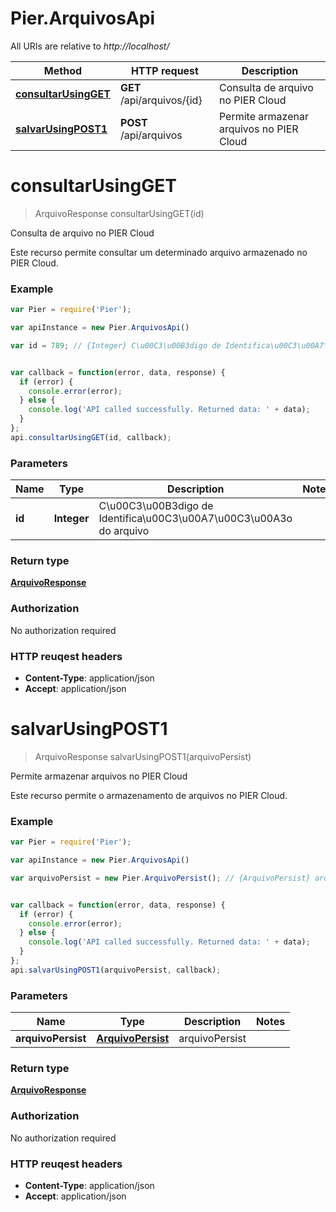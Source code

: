 # Pier.ArquivosApi

All URIs are relative to *http://localhost/*

Method | HTTP request | Description
------------- | ------------- | -------------
[**consultarUsingGET**](ArquivosApi.md#consultarUsingGET) | **GET** /api/arquivos/{id} | Consulta de arquivo no PIER Cloud
[**salvarUsingPOST1**](ArquivosApi.md#salvarUsingPOST1) | **POST** /api/arquivos | Permite armazenar arquivos no PIER Cloud


<a name="consultarUsingGET"></a>
# **consultarUsingGET**
> ArquivoResponse consultarUsingGET(id)

Consulta de arquivo no PIER Cloud

Este recurso permite consultar um determinado arquivo armazenado no PIER Cloud.

### Example
```javascript
var Pier = require('Pier');

var apiInstance = new Pier.ArquivosApi()

var id = 789; // {Integer} C\u00C3\u00B3digo de Identifica\u00C3\u00A7\u00C3\u00A3o do arquivo


var callback = function(error, data, response) {
  if (error) {
    console.error(error);
  } else {
    console.log('API called successfully. Returned data: ' + data);
  }
};
api.consultarUsingGET(id, callback);
```

### Parameters

Name | Type | Description  | Notes
------------- | ------------- | ------------- | -------------
 **id** | **Integer**| C\u00C3\u00B3digo de Identifica\u00C3\u00A7\u00C3\u00A3o do arquivo | 

### Return type

[**ArquivoResponse**](ArquivoResponse.md)

### Authorization

No authorization required

### HTTP reuqest headers

 - **Content-Type**: application/json
 - **Accept**: application/json

<a name="salvarUsingPOST1"></a>
# **salvarUsingPOST1**
> ArquivoResponse salvarUsingPOST1(arquivoPersist)

Permite armazenar arquivos no PIER Cloud

Este recurso permite o armazenamento de arquivos no PIER Cloud.

### Example
```javascript
var Pier = require('Pier');

var apiInstance = new Pier.ArquivosApi()

var arquivoPersist = new Pier.ArquivoPersist(); // {ArquivoPersist} arquivoPersist


var callback = function(error, data, response) {
  if (error) {
    console.error(error);
  } else {
    console.log('API called successfully. Returned data: ' + data);
  }
};
api.salvarUsingPOST1(arquivoPersist, callback);
```

### Parameters

Name | Type | Description  | Notes
------------- | ------------- | ------------- | -------------
 **arquivoPersist** | [**ArquivoPersist**](ArquivoPersist.md)| arquivoPersist | 

### Return type

[**ArquivoResponse**](ArquivoResponse.md)

### Authorization

No authorization required

### HTTP reuqest headers

 - **Content-Type**: application/json
 - **Accept**: application/json

